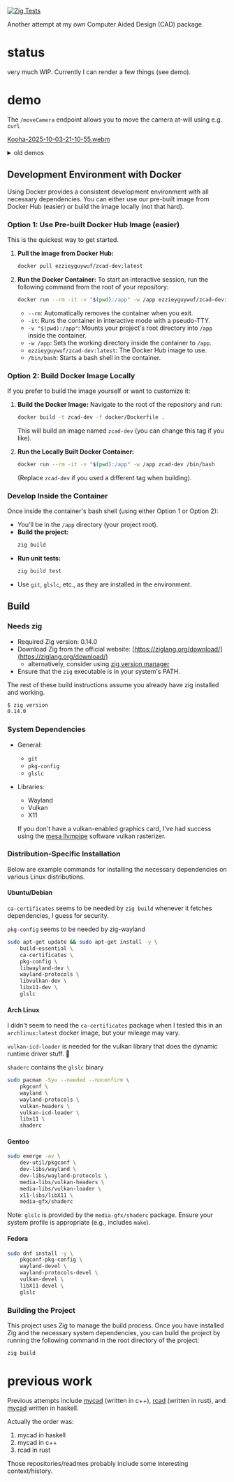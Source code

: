 [![Zig Tests](https://github.com/ezzieyguywuf/zcad/actions/workflows/zig_test.yml/badge.svg)](https://github.com/ezzieyguywuf/zcad/actions/workflows/zig_test.yml)

Another attempt at my own Computer Aided Design (CAD) package.

# status

very much WIP. Currently I can render a few things (see demo).

# demo

The `/moveCamera` endpoint allows you to move the camera at-will using e.g. `curl`

[Kooha-2025-10-03-21-10-55.webm](https://github.com/user-attachments/assets/224fe7be-c7b6-4df5-abb0-63796baef71a)

<details>
  <summary> old demos </summary>
  
Added faces and vertices as renderables - each with real mouse picking cpu-side.

https://github.com/user-attachments/assets/c2c1121b-57d6-4758-b99c-785caffa031e

Real mouse picking: each line gets a UID cpu-side. These UIDs are passed along to the GPU. The GPU
writes these UIDs to a separate buffer, one UID for each pixel. Finally, that buffer is read back
CPU-side, and the coordinates of a click can be used to retrieve whether or not a line has been
clicked.

[Screen recording 2025-05-22 11.01.59 PM.webm](https://github.com/user-attachments/assets/1f146289-48bd-4059-b4f3-6e413bec7f28)

Proof-of-concept for mouse picking. Currently hard-coding "1" for each line, but this shows the data originating
from the fragment buffer and getting transferred and used on the cpu side.

[Screen recording 2025-03-27 10.37.16 PM.webm](https://github.com/user-attachments/assets/58a3ed53-2702-4dc8-a3e3-d77580c4a3ce)

Aliasing on left, AntiAliasing on the right

[Screen recording 2025-03-06 10.07.15 PM.webm](https://github.com/user-attachments/assets/f5e516ba-96fb-41df-93d1-37c347230246)

3d finally works

[Screen recording 2025-02-26 11.52.24 PM.webm](https://github.com/user-attachments/assets/2b1aa1c6-643b-42c8-b7cc-2698141c2e85)

3D is broken, the blue face is supposed to go back in the z-direction

[Screen recording 2025-02-25 11.50.29 PM.webm](https://github.com/user-attachments/assets/7437fba0-1c48-4e1d-a684-5e84ca2016a7)

Someone asked me how many FPS I get, so I measured it

[Screen recording 2025-02-25 10.17.14 AM.webm](https://github.com/user-attachments/assets/764aeec7-e55c-4c87-b46f-cff48a1ee19b)

3D lines

[Screen recording 2025-02-25 12.08.40 AM.webm](https://github.com/user-attachments/assets/6f855137-6480-4f0e-bd16-064cc84a815b)

I made a dot that doesn't change size or shape

[Screen recording 2025-02-20 2.05.30 PM.webm](https://github.com/user-attachments/assets/341ce543-2698-4a04-a3f0-e46aa0935843)

The wayland window can be resized now, and also closed gracefully

[Screen recording 2025-02-16 12.25.43 PM.webm](https://github.com/user-attachments/assets/9326298a-b482-4a93-8ecc-765e4e47b447)

Rotate left/right by left/right clicking

[Screen recording 2025-02-13 9.34.29 PM.webm](https://github.com/user-attachments/assets/c6257f9a-cae4-4032-bd67-2828d0bded77)

3D rotation, but it's pretty broken

[Screen recording 2025-02-10 11.09.21 PM.webm](https://github.com/user-attachments/assets/81e8bb22-1fbf-4c9e-852d-ebcd3d5c9f45)

</details>

## Development Environment with Docker

Using Docker provides a consistent development environment with all necessary
dependencies. You can either use our pre-built image from Docker Hub
(easier) or build the image locally (not that hard).

### Option 1: Use Pre-built Docker Hub Image (easier)

This is the quickest way to get started.

1. **Pull the image from Docker Hub:**

   ```bash
   docker pull ezzieyguywuf/zcad-dev:latest
   ```

1. **Run the Docker Container:**
   To start an interactive session, run the following command from the root of your repository:

   ```bash
   docker run --rm -it -v "$(pwd):/app" -w /app ezzieyguywuf/zcad-dev:latest /bin/bash
   ```

   - `--rm`: Automatically removes the container when you exit.
   - `-it`: Runs the container in interactive mode with a pseudo-TTY.
   - `-v "$(pwd):/app"`: Mounts your project's root directory into `/app` inside the container.
   - `-w /app`: Sets the working directory inside the container to `/app`.
   - `ezzieyguywuf/zcad-dev:latest`: The Docker Hub image to use.
   - `/bin/bash`: Starts a bash shell in the container.

### Option 2: Build Docker Image Locally

If you prefer to build the image yourself or want to customize it:

1. **Build the Docker Image:**
   Navigate to the root of the repository and run:

   ```bash
   docker build -t zcad-dev -f docker/Dockerfile .
   ```

   This will build an image named `zcad-dev` (you can change this tag if you like).

1. **Run the Locally Built Docker Container:**

   ```bash
   docker run --rm -it -v "$(pwd):/app" -w /app zcad-dev /bin/bash
   ```

   (Replace `zcad-dev` if you used a different tag when building).

### Develop Inside the Container

Once inside the container's bash shell (using either Option 1 or Option 2):

- You'll be in the `/app` directory (your project root).
- **Build the project:**
  ```bash
  zig build
  ```
- **Run unit tests:**
  ```bash
  zig build test
  ```
- Use `git`, `glslc`, etc., as they are installed in the environment.

## Build

### Needs zig

- Required Zig version: 0.14.0
- Download Zig from the official website: [https://ziglang.org/download/](https://ziglang.org/download/)
  - alternatively, consider using [zig version manager](https://github.com/tristanisham/zvm)
- Ensure that the `zig` executable is in your system's PATH.

The rest of these build instructions assume you already have zig installed and
working.

```bash
$ zig version
0.14.0
```

### System Dependencies

- General:

  - `git`
  - `pkg-config`
  - `glslc`

- Libraries:

  - Wayland
  - Vulkan
  - X11

  If you don't have a vulkan-enabled graphics card, I've had success using the
  [mesa llvmpipe](https://docs.mesa3d.org/drivers/llvmpipe.html) software vulkan
  rasterizer.

### Distribution-Specific Installation

Below are example commands for installing the necessary dependencies on various Linux distributions.

#### Ubuntu/Debian

`ca-certificates` seems to be needed by `zig build` whenever it fetches
dependencies, I guess for security.

`pkg-config` seems to be needed by zig-wayland

```bash
sudo apt-get update && sudo apt-get install -y \
    build-essential \
    ca-certificates \
    pkg-config \
    libwayland-dev \
    wayland-protocols \
    libvulkan-dev \
    libx11-dev \
    glslc
```

#### Arch Linux

I didn't seem to need the `ca-certificates` package when I tested this in an
`archlinux:latest` docker image, but your mileage may vary.

`vulkan-icd-loader` is needed for the vulkan library that does the dynamic
runtime driver stuff. 🤷

`shaderc` contains the `glslc` binary

```bash
sudo pacman -Syu --needed --noconfirm \
    pkgconf \
    wayland \
    wayland-protocols \
    vulkan-headers \
    vulkan-icd-loader \
    libx11 \
    shaderc
```

#### Gentoo

```bash
sudo emerge -av \
    dev-util/pkgconf \
    dev-libs/wayland \
    dev-libs/wayland-protocols \
    media-libs/vulkan-headers \
    media-libs/vulkan-loader \
    x11-libs/libX11 \
    media-gfx/shaderc
```

Note: `glslc` is provided by the `media-gfx/shaderc` package. Ensure your system profile is appropriate (e.g., includes `make`).

#### Fedora

```bash
sudo dnf install -y \
    pkgconf-pkg-config \
    wayland-devel \
    wayland-protocols-devel \
    vulkan-devel \
    libX11-devel \
    glslc
```

### Building the Project

This project uses Zig to manage the build process. Once you have installed Zig and the necessary system dependencies, you can build the project by running the following command in the root directory of the project:

```bash
zig build
```

# previous work

Previous attempts include [mycad](https://github.com/mycad-org/mycad-base)
(written in c++), [rcad](https://github.com/ezzieyguywuf/rcad) (written in
rust), and [mycad](https://github.com/ezzieyguywuf/mycad) written in haskell.

Actually the order was:

1. mycad in haskell
1. mycad in c++
1. rcad in rust

Those repositories/readmes probably include some interesting context/history.
